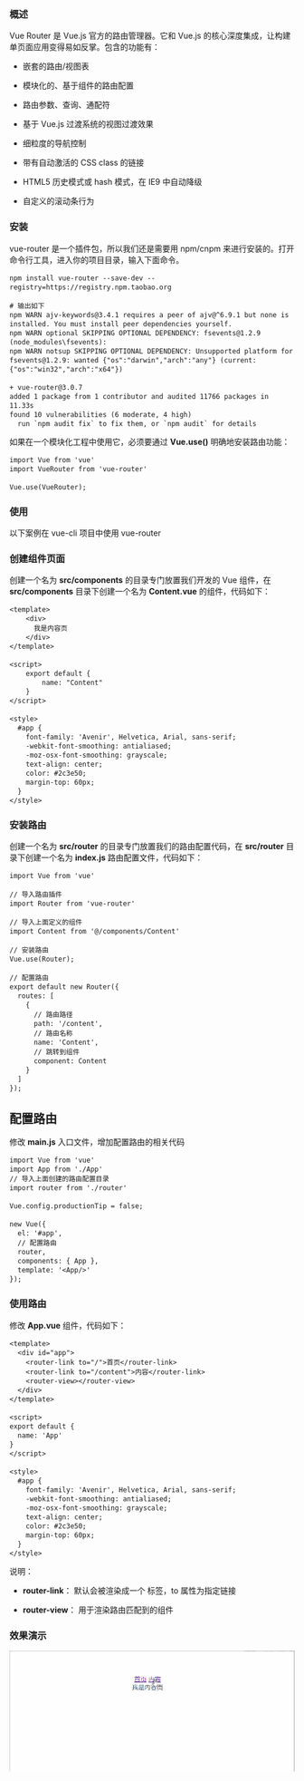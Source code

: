 ### 概述

Vue Router 是 Vue.js 官方的路由管理器。它和 Vue.js 的核心深度集成，让构建单页面应用变得易如反掌。包含的功能有：

- 嵌套的路由/视图表

- 模块化的、基于组件的路由配置

- 路由参数、查询、通配符

- 基于 Vue.js 过渡系统的视图过渡效果

- 细粒度的导航控制

- 带有自动激活的 CSS class 的链接

- HTML5 历史模式或 hash 模式，在 IE9 中自动降级

- 自定义的滚动条行为

### 安装

vue-router 是一个插件包，所以我们还是需要用 npm/cnpm 来进行安装的。打开命令行工具，进入你的项目目录，输入下面命令。

```
npm install vue-router --save-dev --registry=https://registry.npm.taobao.org

# 输出如下
npm WARN ajv-keywords@3.4.1 requires a peer of ajv@^6.9.1 but none is installed. You must install peer dependencies yourself.
npm WARN optional SKIPPING OPTIONAL DEPENDENCY: fsevents@1.2.9 (node_modules\fsevents):
npm WARN notsup SKIPPING OPTIONAL DEPENDENCY: Unsupported platform for fsevents@1.2.9: wanted {"os":"darwin","arch":"any"} (current: {"os":"win32","arch":"x64"})

+ vue-router@3.0.7
added 1 package from 1 contributor and audited 11766 packages in 11.33s
found 10 vulnerabilities (6 moderate, 4 high)
  run `npm audit fix` to fix them, or `npm audit` for details
```

如果在一个模块化工程中使用它，必须要通过 **Vue.use()** 明确地安装路由功能：

```
import Vue from 'vue'
import VueRouter from 'vue-router'

Vue.use(VueRouter);
```

### 使用

以下案例在 vue-cli 项目中使用 vue-router

### 创建组件页面

创建一个名为 **src/components** 的目录专门放置我们开发的 Vue 组件，在 **src/components** 目录下创建一个名为 **Content.vue** 的组件，代码如下：

```
<template>
    <div>
      我是内容页
    </div>
</template>

<script>
    export default {
        name: "Content"
    }
</script>

<style>
  #app {
    font-family: 'Avenir', Helvetica, Arial, sans-serif;
    -webkit-font-smoothing: antialiased;
    -moz-osx-font-smoothing: grayscale;
    text-align: center;
    color: #2c3e50;
    margin-top: 60px;
  }
</style>
```

### 安装路由

创建一个名为 **src/router** 的目录专门放置我们的路由配置代码，在 **src/router** 目录下创建一个名为 **index.js** 路由配置文件，代码如下：

```
import Vue from 'vue'

// 导入路由插件
import Router from 'vue-router'

// 导入上面定义的组件
import Content from '@/components/Content'

// 安装路由
Vue.use(Router);

// 配置路由
export default new Router({
  routes: [
    {
      // 路由路径
      path: '/content',
      // 路由名称
      name: 'Content',
      // 跳转到组件
      component: Content
    }
  ]
});
```

## 配置路由

修改 **main.js** 入口文件，增加配置路由的相关代码

```
import Vue from 'vue'
import App from './App'
// 导入上面创建的路由配置目录
import router from './router'

Vue.config.productionTip = false;

new Vue({
  el: '#app',
  // 配置路由
  router,
  components: { App },
  template: '<App/>'
});
```

### 使用路由

修改 **App.vue** 组件，代码如下：

```
<template>
  <div id="app">
    <router-link to="/">首页</router-link>
    <router-link to="/content">内容</router-link>
    <router-view></router-view>
  </div>
</template>

<script>
export default {
  name: 'App'
}
</script>

<style>
  #app {
    font-family: 'Avenir', Helvetica, Arial, sans-serif;
    -webkit-font-smoothing: antialiased;
    -moz-osx-font-smoothing: grayscale;
    text-align: center;
    color: #2c3e50;
    margin-top: 60px;
  }
</style>
```

说明：

- **router-link**： 默认会被渲染成一个 <a> 标签，to 属性为指定链接

- **router-view**： 用于渲染路由匹配到的组件

### 效果演示

![](../img/10-00000036.gif)
